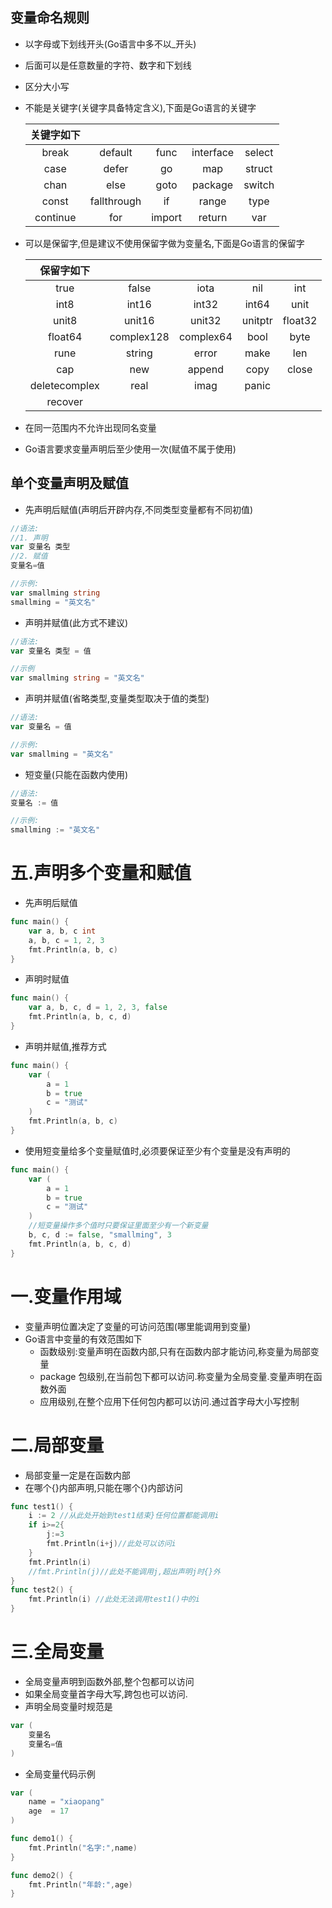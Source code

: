 ## 变量命名规则

* 以字母或下划线开头(Go语言中多不以_开头)

* 后面可以是任意数量的字符、数字和下划线

* 区分大小写

* 不能是关键字(关键字具备特定含义),下面是Go语言的关键字

  | 关键字如下 |             |        |           |        |
  |:---------:|:-----------:|:------:|:---------:|:------:|
  |   break   |   default   |  func  | interface | select |
  |   case    |    defer    |   go   |    map    | struct |
  |   chan    |    else     |  goto  |  package  | switch |
  |   const   | fallthrough |   if   |   range   |  type  |
  | continue  |     for     | import |  return   |  var   |

* 可以是保留字,但是建议不使用保留字做为变量名,下面是Go语言的保留字

  |   保留字如下   |            |           |         |         |
  |:-------------:|:----------:|:---------:|:-------:|:-------:|
  |     true      |   false    |   iota    |   nil   |   int   |
  |     int8      |   int16    |   int32   |  int64  |  unit   |
  |     unit8     |   unit16   |  unit32   | unitptr | float32 |
  |    float64    | complex128 | complex64 |  bool   |  byte   |
  |     rune      |   string   |   error   |  make   |   len   |
  |      cap      |    new     |  append   |  copy   |  close  |
  | deletecomplex |    real    |   imag    |  panic  |         |
  |    recover    |            |           |         |         |

* 在同一范围内不允许出现同名变量

* Go语言要求变量声明后至少使用一次(赋值不属于使用)

## 单个变量声明及赋值

* 先声明后赋值(声明后开辟内存,不同类型变量都有不同初值)

```go
//语法:
//1. 声明
var 变量名 类型
//2. 赋值
变量名=值

//示例:
var smallming string
smallming = "英文名"
```

* 声明并赋值(此方式不建议)

```go
//语法:
var 变量名 类型 = 值

//示例
var smallming string = "英文名"
```

* 声明并赋值(省略类型,变量类型取决于值的类型)

```go
//语法:
var 变量名 = 值

//示例:
var smallming = "英文名"
```

* 短变量(只能在函数内使用)

```go
//语法:
变量名 := 值

//示例:
smallming := "英文名"
```

# 五.声明多个变量和赋值

* 先声明后赋值


```go
func main() {
	var a, b, c int
	a, b, c = 1, 2, 3
	fmt.Println(a, b, c)
}
```

* 声明时赋值

```go
func main() {
	var a, b, c, d = 1, 2, 3, false
	fmt.Println(a, b, c, d)
}
```

* 声明并赋值,推荐方式

```go
func main() {
	var (
		a = 1
		b = true
		c = "测试"
	)
	fmt.Println(a, b, c)
}
```

* 使用短变量给多个变量赋值时,必须要保证至少有个变量是没有声明的

```go
func main() {
	var (
		a = 1
		b = true
		c = "测试"
	)
	//短变量操作多个值时只要保证里面至少有一个新变量
	b, c, d := false, "smallming", 3
	fmt.Println(a, b, c, d)
}
```


# 一.变量作用域

* 变量声明位置决定了变量的可访问范围(哪里能调用到变量)
* Go语言中变量的有效范围如下
  * 函数级别:变量声明在函数内部,只有在函数内部才能访问,称变量为局部变量
  * package 包级别,在当前包下都可以访问.称变量为全局变量.变量声明在函数外面
  * 应用级别,在整个应用下任何包内都可以访问.通过首字母大小写控制

# 二.局部变量

* 局部变量一定是在函数内部
* 在哪个{}内部声明,只能在哪个{}内部访问

```go
func test1() {
	i := 2 //从此处开始到test1结束}任何位置都能调用i
	if i>=2{
		j:=3
		fmt.Println(i+j)//此处可以访问i
	}
	fmt.Println(i)
	//fmt.Println(j)//此处不能调用j,超出声明j时{}外
}
func test2() {
	fmt.Println(i) //此处无法调用test1()中的i
}
```

# 三.全局变量

* 全局变量声明到函数外部,整个包都可以访问
* 如果全局变量首字母大写,跨包也可以访问.
* 声明全局变量时规范是

```go
var (
	变量名
	变量名=值
)
```

* 全局变量代码示例

```go
var (
	name = "xiaopang"
	age  = 17
)

func demo1() {
  	fmt.Println("名字:",name)
}

func demo2() {
  	fmt.Println("年龄:",age)
}
```


